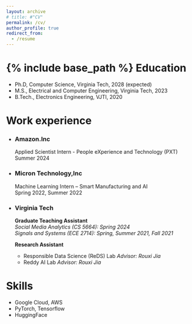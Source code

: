 ```yaml
---
layout: archive
# title: #"CV"
permalink: /cv/
author_profile: true
redirect_from:
  - /resume
---
```

{% include base_path %}
Education
======
* Ph.D, Computer Science, Virginia Tech, 2028 (expected)
* M.S., Electrical and Computer Engineering, Virginia Tech, 2023
* B.Tech., Electronics Engineering, VJTI, 2020

Work experience
======
* ### **Amazon.Inc** 
  Applied Scientist Intern - People eXperience and Technology (PXT) \
  Summer 2024

* ### **Micron Technology,Inc** 
  Machine Learning Intern – Smart Manufacturing and AI \
  Spring 2022, Summer 2022

* ### **Virginia Tech**
  **Graduate Teaching Assistant** \
  *Social Media Analytics (CS 5664): Spring 2024* \
  *Signals and Systems (ECE 2714): Spring, Summer 2021, Fall 2021* 

  **Research Assistant**
  * Responsible Data Science (ReDS) Lab
    *Advisor: Rouxi Jia*
  * Reddy AI Lab 
    *Advisor: Rouxi Jia*
  
Skills
======
* Google Cloud, AWS
* PyTorch, Tensorflow
* HuggingFace
